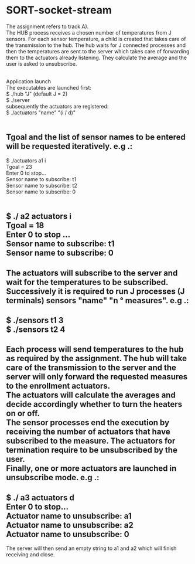 # SORT-socket-stream

The assignment refers to track A).<br />
The HUB process receives a chosen number of temperatures from J sensors. For each sensor temperature, a child is created that takes care of the transmission to the hub. The hub waits for J connected processes and then the temperatures are sent to the server which takes care of forwarding them to the actuators already listening. They calculate the average and the user is asked to unsubscribe.<br /><br />

Application launch<br />
The executables are launched first:<br />
$ ./hub "J" (default J = 2)<br />
$ ./server<br />
subsequently the actuators are registered:<br />
$ ./actuators "name" "(i / d)"<br /><br />

Tgoal and the list of sensor names to be entered will be requested iteratively. e.g .:<br />
------------------------------------
$ ./actuators a1 i<br />
Tgoal = 23<br />
Enter 0 to stop...<br />
Sensor name to subscribe: t1<br />
Sensor name to subscribe: t2<br />
Sensor name to subscribe: 0<br /><br />

$ ./ a2 actuators i<br />
Tgoal = 18<br />
Enter 0 to stop ...<br />
Sensor name to subscribe: t1<br />
Sensor name to subscribe: 0<br />
------------------------------------
The actuators will subscribe to the server and wait for the temperatures to be subscribed.<br />
Successively it is required to run J processes (J terminals) sensors "name" "n ° measures". e.g .:<br />
------------------------------------
$ ./sensors t1 3<br />
$ ./sensors t2 4<br />
------------------------------------
Each process will send temperatures to the hub as required by the assignment. The hub will take care of the transmission to the server and the server will only forward the requested measures to the enrollment actuators.<br />
The actuators will calculate the averages and decide accordingly whether to turn the heaters on or off.<br />
The sensor processes end the execution by receiving the number of actuators that have subscribed to the measure. The actuators for termination require to be unsubscribed by the user.<br />
Finally, one or more actuators are launched in unsubscribe mode. e.g .:<br />
------------------------------------
$ ./ a3 actuators d<br />
Enter 0 to stop...<br />
Actuator name to unsubscribe: a1<br />
Actuator name to unsubscribe: a2<br />
Actuator name to unsubscribe: 0<br />
------------------------------------
The server will then send an empty string to a1 and a2 which will finish receiving and close.<br />
